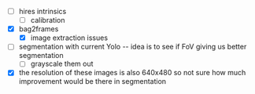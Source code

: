 - [ ] hires intrinsics 
	- [ ] calibration
- [x] bag2frames 
	- [x] image extraction issues
- [ ] segmentation with current Yolo -- idea is to see if FoV giving us better segmentation
	- [ ] grayscale them out 
- [x] the resolution of these images is also 640x480 so not sure how much improvement would be there in segmentation 
